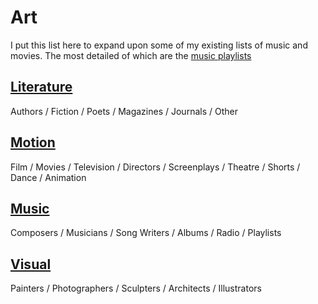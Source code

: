# Art

I put this list here to expand upon some of my existing lists of music and movies. The most detailed of which are the [music playlists](music) 

## [Literature](lit)
Authors / Fiction / Poets / Magazines / Journals / Other

## [Motion](motion)

Film / Movies / Television / Directors / Screenplays / Theatre / Shorts / Dance / Animation

## [Music](music)

Composers / Musicians / Song Writers / Albums / Radio / Playlists

## [Visual](visual)

Painters / Photographers / Sculpters / Architects / Illustrators